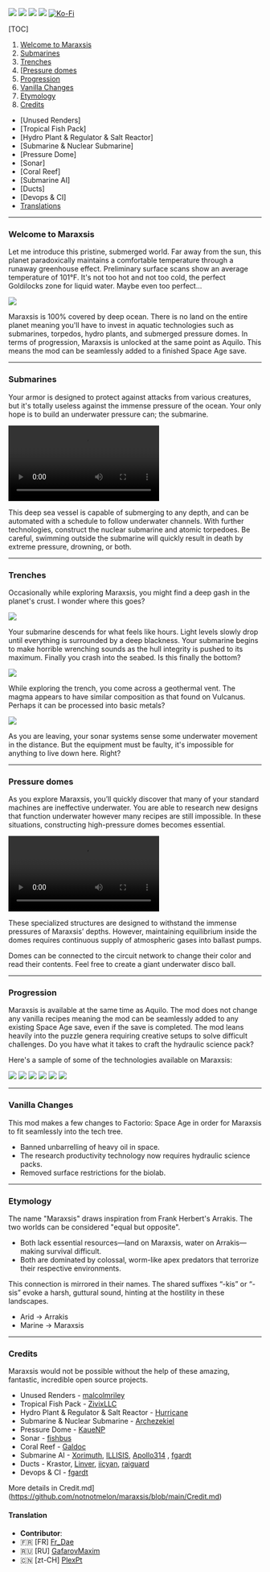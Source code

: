 [![](https://img.shields.io/badge/dynamic/json?color=orange&label=Factorio&query=downloads_count&suffix=%20downloads&url=https%3A%2F%2Fmods.factorio.com%2Fapi%2Fmods%2Fmaraxsis&style=for-the-badge)](https://mods.factorio.com/mod/maraxsis) [![](https://img.shields.io/badge/Discord-Community-blue?style=for-the-badge)](https://discord.gg/xRYEZYz5WR) [![](https://img.shields.io/github/issues/notnotmelon/maraxsis?label=Bug%20Reports&style=for-the-badge)](https://github.com/notnotmelon/maraxsis/issues) [![](https://img.shields.io/github/issues-pr/notnotmelon/maraxsis?label=Pull%20Requests&style=for-the-badge)](https://github.com/notnotmelon/maraxsis/pulls) [![Ko-Fi](https://img.shields.io/badge/Ko--fi-support%20me-ff5e5b?logo=kofi&logoColor=white&style=for-the-badge)](https://ko-fi.com/notnotmelon)

[TOC]
1. [Welcome to Maraxsis](https://github.com/notnotmelon/maraxsis/blob/main/README.md#welcome-to-maraxsis)
2. [Submarines](https://github.com/notnotmelon/maraxsis/blob/main/README.md#Submarines)
3. [Trenches](https://github.com/notnotmelon/maraxsis/blob/main/README.md#Trenches)
4. [[Pressure domes](https://github.com/notnotmelon/maraxsis/blob/main/README.md#Pressure%20domes "Pressure domes")
5. [Progression](https://github.com/notnotmelon/maraxsis/blob/main/README.md#Progression)
6. [Vanilla Changes](https://github.com/notnotmelon/maraxsis/blob/main/README.md#Vanilla%20Changes)
7. [Etymology](https://github.com/notnotmelon/maraxsis/blob/main/README.md#Etymology)
8. [Credits](https://github.com/notnotmelon/maraxsis/blob/main/README.md#Credits)
 - [Unused Renders]
 - [Tropical Fish Pack]
 - [Hydro Plant & Regulator & Salt Reactor]
 - [Submarine & Nuclear Submarine]
 - [Pressure Dome]
 - [Sonar]
 - [Coral Reef]
 - [Submarine AI]
 - [Ducts]
 - [Devops & CI]
 - [Translations](https://github.com/notnotmelon/maraxsis/blob/main/README.md#Translation)

------------

### Welcome to Maraxsis

Let me introduce this pristine, submerged world. Far away from the sun, this planet paradoxically maintains a comfortable temperature through a runaway greenhouse effect. Preliminary surface scans show an average temperature of 101°F. It's not too hot and not too cold, the perfect Goldilocks zone for liquid water. Maybe even too perfect...

![](https://files.catbox.moe/wwq54g.png)

Maraxsis is 100% covered by deep ocean. There is no land on the entire planet meaning you'll have to invest in aquatic technologies such as submarines, torpedos, hydro plants, and submerged pressure domes. In terms of progression, Maraxsis is unlocked at the same point as Aquilo. This means the mod can be seamlessly added to a finished Space Age save.

---

### Submarines

Your armor is designed to protect against attacks from various creatures, but it's totally useless against the immense pressure of the ocean. Your only hope is to build an underwater pressure can; the submarine.

![](https://files.catbox.moe/l31tkf.mp4)

This deep sea vessel is capable of submerging to any depth, and can be automated with a schedule to follow underwater channels.
With further technologies, construct the nuclear submarine and atomic torpedoes.
Be careful, swimming outside the submarine will quickly result in death by extreme pressure, drowning, or both.

---

### Trenches

Occasionally while exploring Maraxsis, you might find a deep gash in the planet's crust. I wonder where this goes?

![](https://files.catbox.moe/1n0k9q.png)

Your submarine descends for what feels like hours. Light levels slowly drop until everything is surrounded by a deep blackness. Your submarine begins to make horrible wrenching sounds as the hull integrity is pushed to its maximum. Finally you crash into the seabed. Is this finally the bottom?

![](https://files.catbox.moe/kqxprr.png)

While exploring the trench, you come across a geothermal vent. The magma appears to have similar composition as that found on Vulcanus. Perhaps it can be processed into basic metals?

![](https://files.catbox.moe/89en49.png)

As you are leaving, your sonar systems sense some underwater movement in the distance. But the equipment must be faulty, it's impossible for anything to live down here. Right?

---

### Pressure domes

As you explore Maraxsis, you’ll quickly discover that many of your standard machines are ineffective underwater. You are able to research new designs that function underwater however many recipes are still impossible. In these situations, constructing high-pressure domes becomes essential.

![](https://files.catbox.moe/zi790b.mp4)

These specialized structures are designed to withstand the immense pressures of Maraxsis’ depths. However, maintaining equilibrium inside the domes requires continuous supply of atmospheric gases into ballast pumps.

Domes can be connected to the circuit network to change their color and read their contents. Feel free to create a giant underwater disco ball.

---

### Progression

Maraxsis is available at the same time as Aquilo. The mod does not change any vanilla recipes meaning the mod can be seamlessly added to any existing Space Age save, even if the save is completed. The mod leans heavily into the puzzle genera requiring creative setups to solve difficult challenges. Do you have what it takes to craft the hydraulic science pack?

Here's a sample of some of the technologies available on Maraxsis:

![](https://files.catbox.moe/yeqogf.png)
![](https://files.catbox.moe/5oc9bo.png)
![](https://files.catbox.moe/pl2ees.png)
![](https://files.catbox.moe/xqp167.png)
![](https://files.catbox.moe/0g9rux.png)
![](https://files.catbox.moe/o1ib7m.png)

---

### Vanilla Changes

This mod makes a few changes to Factorio: Space Age in order for Maraxsis to fit seamlessly into the tech tree.

  - Banned unbarrelling of heavy oil in space.
  - The research productivity technology now requires hydraulic science packs.
  - Removed surface restrictions for the biolab.

---

### Etymology

The name "Maraxsis" draws inspiration from Frank Herbert's Arrakis. The two worlds can be considered "equal but opposite".

 - Both lack essential resources—land on Maraxsis, water on Arrakis—making survival difficult.
 - Both are dominated by colossal, worm-like apex predators that terrorize their respective environments.

This connection is mirrored in their names. The shared suffixes “-kis” or “-sis” evoke a harsh, guttural sound, hinting at the hostility in these landscapes.

  - Arid → Arrakis
  - Marine → Maraxsis

---

### Credits

Maraxsis would not be possible without the help of these amazing, fantastic, incredible open source projects.

 - Unused Renders - [malcolmriley](https://github.com/malcolmriley)
 - Tropical Fish Pack - [ZivixLLC](https://github.com/ZivixLLC)
 - Hydro Plant & Regulator & Salt Reactor - [Hurricane](https://github.com/Hurricane)
 - Submarine & Nuclear Submarine - [Archezekiel](https://github.com/Archezekiel)
 - Pressure Dome - [KaueNP](https://github.com/KaueNP)
 - Sonar - [fishbus](https://github.com/fishbus)
 - Coral Reef - [Galdoc](https://github.com/Galdoc)
 - Submarine AI - [Xorimuth](https://github.com/Xorimuth), [ILLISIS](https://github.com/ILLISIS), [Apollo314](https://github.com/Apollo314) , [fgardt](https://github.com/fgardt)
 - Ducts - Krastor, [Linver](https://github.com/Linver), [iicyan](https://github.com/iicyan), [raiguard](https://github.com/raiguard)
 - Devops & CI - [fgardt](https://github.com/fgardt)

More details in Credit.md](https://github.com/notnotmelon/maraxsis/blob/main/Credit.md)

#### Translation

- **Contributor**: 
- 🇫🇷 [FR] [Fr_Dae](https://github.com/Fr-Dae)
- 🇷🇺 [RU] [GafarovMaxim ](https://github.com/GafarovMaxim)
- 🇨🇳 [zt-CH] [PlexPt](https://github.com/PlexPt)
